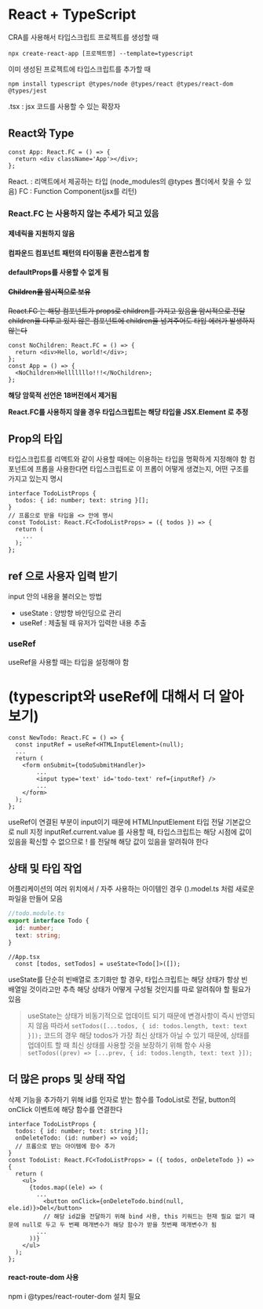 # React + TypeScript

CRA를 사용해서 타입스크립트 프로젝트를 생성할 때

```
npx create-react-app [프로젝트명] --template=typescript
```

이미 생성된 프로젝트에 타입스크립트를 추가할 때

```
npm install typescript @types/node @types/react @types/react-dom @types/jest
```

.tsx : jsx 코드를 사용할 수 있는 확장자

## React와 Type

```tsx
const App: React.FC = () => {
  return <div className='App'></div>;
};
```

React. : 리액트에서 제공하는 타입
(node_modules의 @types 폴더에서 찾을 수 있음)
FC : Function Component(jsx를 리턴)

### React.FC 는 사용하지 않는 추세가 되고 있음
#### 제네릭을 지원하지 않음
#### 컴파운드 컴포넌트 패턴의 타이핑을 혼란스럽게 함
#### defaultProps를 사용할 수 없게 됨
#### ~~Children을 암시적으로 보유~~

~~React.FC 는 해당 컴포넌트가 props로 children를 가지고 있음을 암시적으로 전달~~
~~children을 다루고 있지 않은 컴포넌트에 children을 넘겨주어도 타입 에러가 발생하지 않는다~~
```tsx
const NoChildren: React.FC = () => {
  return <div>Hello, world!</div>;
};
const App = () => {
  <NoChildren>Helllllllo!!!</NoChildren>;
};
```
**해당 암묵적 선언은 18버전에서 제거됨**


**React.FC를 사용하지 않을 경우 타입스크립트는 해당 타입을 JSX.Element 로 추정**


## Prop의 타입

타입스크립트를 리액트와 같이 사용할 때에는 이용하는 타입을 명확하게 지정해야 함
컴포넌트에 프롭을 사용한다면 타입스크립트로 이 프롭이 어떻게 생겼는지, 어떤 구조를 가지고 있는지 명시

```tsx
interface TodoListProps {
  todos: { id: number; text: string }[];
}
// 프롭으로 받을 타입을 <> 안에 명시
const TodoList: React.FC<TodoListProps> = ({ todos }) => {
  return (
    ...
  );
};
```

## ref 으로 사용자 입력 받기
input 안의 내용을 불러오는 방법
* useState : 양방향 바인딩으로 관리
* useRef : 제출될 때 유저가 입력한 내용 추출

### useRef
useRef을 사용할 때는 타입을 설정해야 함
# (typescript와 useRef에 대해서 더 알아보기)
```tsx
const NewTodo: React.FC = () => {
  const inputRef = useRef<HTMLInputElement>(null);
  ...
  return (
    <form onSubmit={todoSubmitHandler}>
        ...
        <input type='text' id='todo-text' ref={inputRef} />
        ...
    </form>
  );
};
```
useRef이 연결된 부분이 input이기 때문에 HTMLInputElement 타입 전달
기본값으로 null 지정
inputRef.current.value 를 사용할 때, 타입스크립트는 해당 시점에 값이 있음을 확신할 수 없으므로 ! 를 전달해 해당 값이 있음을 알려줘야 한다

## 상태 및 타입 작업
어플리케이션의 여러 위치에서 / 자주 사용하는 아이템인 경우 ().model.ts 처럼 새로운 파일을 만들어 모음
```ts
//todo.module.ts
export interface Todo {
  id: number;
  text: string;
}
```

```tsx
//App.tsx
  const [todos, setTodos] = useState<Todo[]>([]);
```
useState를 단순히 빈배열로 초기화만 할 경우, 타입스크립트는 해당 상태가 항상 빈 배열일 것이라고만 추측
해당 상태가 어떻게 구성될 것인지를 따로 알려줘야 할 필요가 있음

>useState는 상태가 비동기적으로 업데이트 되기 때문에 변경사항이 즉시 반영되지 않음
따라서 ```setTodos([...todos, { id: todos.length, text: text }]);``` 코드의 경우 해당 todos가 가장 최신 상태가 아닐 수 있기 때문에, 상태를 업데이트 할 때 최신 상태를 사용할 것을 보장하기 위해 함수 사용
```setTodos((prev) => [...prev, { id: todos.length, text: text }]);```

## 더 많은 props 및 상태 작업
삭제 기능을 추가하기 위해 id를 인자로 받는 함수를 TodoList로 전달, button의 onClick 이벤트에 해당 함수를 연결한다
```tsx
interface TodoListProps {
  todos: { id: number; text: string }[];
  onDeleteTodo: (id: number) => void;
  // 프롭으로 받는 아이템에 함수 추가
}
const TodoList: React.FC<TodoListProps> = ({ todos, onDeleteTodo }) => {
  return (
    <ul>
      {todos.map((ele) => (
        ...
          <button onClick={onDeleteTodo.bind(null, ele.id)}>Del</button>
          // 해당 id값을 전달하기 위해 bind 사용, this 키워드는 현재 필요 없기 때문에 null로 두고 두 번째 매개변수가 해당 함수가 받을 첫번째 매개변수가 됨
        ...
      ))}
    </ul>
  );
};
```

#### react-route-dom 사용
npm i @types/react-router-dom 설치 필요
